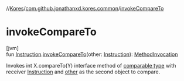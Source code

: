 //[Kores](../../index.md)/[com.github.jonathanxd.kores.common](index.md)/[invokeCompareTo](invoke-compare-to.md)

# invokeCompareTo

[jvm]\
fun [Instruction](../com.github.jonathanxd.kores/-instruction/index.md).[invokeCompareTo](invoke-compare-to.md)(other: [Instruction](../com.github.jonathanxd.kores/-instruction/index.md)): [MethodInvocation](../com.github.jonathanxd.kores.base/-method-invocation/index.md)

Invokes int X.compareTo(Y) interface method of [comparable type](https://kotlinlang.org/api/latest/jvm/stdlib/kotlin/-comparable/index.html) with receiver [Instruction](../com.github.jonathanxd.kores/-instruction/index.md) and [other](invoke-compare-to.md) as the second object to compare.
